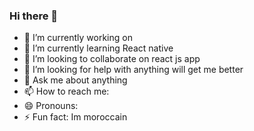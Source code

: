 ### Hi there 👋

- 🔭 I’m currently working on 
- 🌱 I’m currently learning  React native
- 👯 I’m looking to collaborate on react js app
- 🤔 I’m looking for help with anything will get me better
- 💬 Ask me about anything
- 📫 How to reach me: 
- 😄 Pronouns: 
- ⚡ Fun fact: Im  moroccain 
